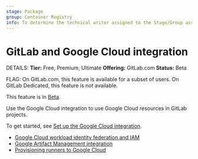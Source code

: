 ```yaml
---
stage: Package
group: Container Registry
info: To determine the technical writer assigned to the Stage/Group associated with this page, see https://handbook.gitlab.com/handbook/product/ux/technical-writing/#assignments
---
```


# GitLab and Google Cloud integration

DETAILS:
**Tier:** Free, Premium, Ultimate
**Offering:** GitLab.com
**Status:** Beta

FLAG:
On GitLab.com, this feature is available for a subset of users.
On GitLab Dedicated, this feature is not available.

This feature is in [Beta](../../policy/experiment-beta-support.md).

Use the Google Cloud integration to use Google Cloud resources in GitLab projects.

To get started, see [Set up the Google Cloud integration](../../tutorials/set_up_gitlab_google_integration/index.md).

- [Google Cloud workload identity federation and IAM](../../integration/google_cloud_iam.md)
- [Google Artifact Management integration](../../user/project/integrations/google_artifact_management.md)
- [Provisioning runners to Google Cloud](../runners/provision_runners_google_cloud.md)
